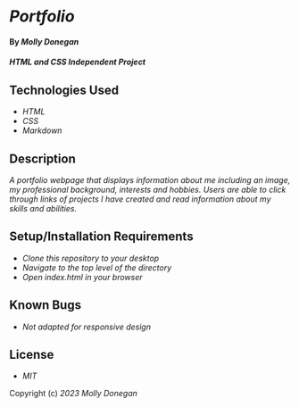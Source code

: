 # _Portfolio_

#### By _**Molly Donegan**_

#### _HTML and CSS Independent Project_

## Technologies Used

* _HTML_
* _CSS_
* _Markdown_

## Description

_A portfolio webpage that displays information about me including an image, my professional background, interests and hobbies. Users are able to click through links of projects I have created and read information about my skills and abilities._

## Setup/Installation Requirements

* _Clone this repository to your desktop_
* _Navigate to the top level of the directory_
* _Open index.html in your browser_

## Known Bugs

* _Not adapted for responsive design_

## License

* _MIT_

Copyright (c) _2023_ _Molly Donegan_